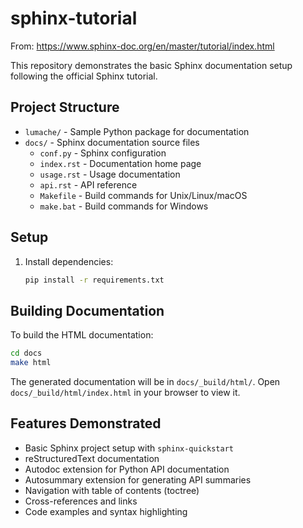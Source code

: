 # sphinx-tutorial
From: https://www.sphinx-doc.org/en/master/tutorial/index.html

This repository demonstrates the basic Sphinx documentation setup following the official Sphinx tutorial.

## Project Structure

- `lumache/` - Sample Python package for documentation
- `docs/` - Sphinx documentation source files
  - `conf.py` - Sphinx configuration
  - `index.rst` - Documentation home page
  - `usage.rst` - Usage documentation
  - `api.rst` - API reference
  - `Makefile` - Build commands for Unix/Linux/macOS
  - `make.bat` - Build commands for Windows

## Setup

1. Install dependencies:
   ```bash
   pip install -r requirements.txt
   ```

## Building Documentation

To build the HTML documentation:

```bash
cd docs
make html
```

The generated documentation will be in `docs/_build/html/`. Open `docs/_build/html/index.html` in your browser to view it.

## Features Demonstrated

- Basic Sphinx project setup with `sphinx-quickstart`
- reStructuredText documentation
- Autodoc extension for Python API documentation
- Autosummary extension for generating API summaries
- Navigation with table of contents (toctree)
- Cross-references and links
- Code examples and syntax highlighting

